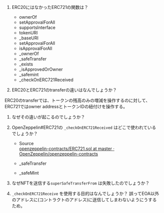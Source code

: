 1. ERC20にはなかったERC721の関数は？
   - ownerOf
   - setApprovalForAll
   - supportsInterface
   - tokenURI
   - _baseURI
   - setApprovalForAll
   - isApprovalForAll
   - _ownerOf
   - _safeTransfer
   - _exists
   - _isApprovedOrOwner
   - _safemint
   - _checkOnERC721Received

1. ERC20とERC721のtransferの違いはなんでしょうか？

ERC20のtransferでは、トークンの残高のみの増減を操作するのに対して、ERC721ではowner addressとトークンIDの紐付けを操作する。

1. なぜその違いが起こるのでしょうか？

1. OpenZeppelin#ERC721の `_checkOnERC721Received` はどこで使われているでしょうか？
    - Source  
        [openzeppelin-contracts/ERC721.sol at master · OpenZeppelin/openzeppelin-contracts](https://github.com/OpenZeppelin/openzeppelin-contracts/blob/master/contracts/token/ERC721/ERC721.sol)
        
    - _safeTransfer
    - _safeMint

1. なぜNFTを送信する`superSafeTransferFrom` は失敗したのでしょうか？


1. `_checkOnERC721Receive` を使用する目的はなんでしょうか？
誤ってEOA以外のアドレスに(コントラクトのアドレス)に送信してしまわないようにうするため。